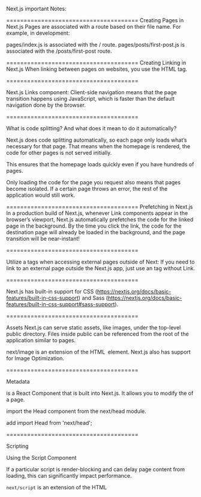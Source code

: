 Next.js important Notes:

======================================
Creating Pages in Next.js
Pages are associated with a route based on their file name. For example, in development:

pages/index.js is associated with the / route.
pages/posts/first-post.js is associated with the /posts/first-post route.

======================================
Creating Linking in Next.js
When linking between pages on websites, you use the <a> HTML tag.

======================================

Next.js Links component:
Client-side navigation means that the page transition happens using JavaScript, which is faster than the default navigation done by the browser.

======================================

What is code splitting? And what does it mean to do it automatically?

Next.js does code splitting automatically, so each page only loads what’s necessary for that page. That means when the homepage is rendered, the code for other pages is not served initially.

This ensures that the homepage loads quickly even if you have hundreds of pages.

Only loading the code for the page you request also means that pages become isolated. If a certain page throws an error, the rest of the application would still work.

======================================
Prefetching in Next.js
In a production build of Next.js, whenever Link components appear in the browser’s viewport, Next.js automatically prefetches the code for the linked page in the background. By the time you click the link, the code for the destination page will already be loaded in the background, and the page transition will be near-instant!

======================================

Utilize a tags when accessing external pages outside of Next:
If you need to link to an external page outside the Next.js app, just use an <a> tag without Link.

======================================

Next.js has built-in support for CSS (https://nextjs.org/docs/basic-features/built-in-css-support) and Sass (https://nextjs.org/docs/basic-features/built-in-css-support#sass-support).

======================================

Assets
Next.js can serve static assets, like images, under the top-level public directory. Files inside public can be referenced from the root of the application similar to pages.

next/image is an extension of the HTML <img> element. Next.js also has support for Image Optimization.

======================================

Metadata
<Head> is a React Component that is built into Next.js. It allows you to modify the <head> of a page.

import the Head component from the next/head module.

add
import Head from 'next/head';

======================================

Scripting

Using the Script Component

If a particular script is render-blocking and can delay page content from loading, this can significantly impact performance.

`next/script` is an extension of the HTML <script> element and optimizes when additional scripts are fetched and executed.

======================================

Layout Component

Adding CSS
Important: To use CSS Modules, the CSS file name must end with .module.css.

Automatically Generates Unique Class Names

CSS Modules automatically generates unique class names. As long as you use CSS Modules, you don’t have to worry about class name collisions.

======================================

Global Styles

Note: CSS Modules are useful for component-level styles.

Adding Global CSS
In Next.js, you can add global CSS files by importing them from pages/_app.js. You cannot import global CSS anywhere else.

======================================

Pre-rendering

By default, Next.js pre-renders every page. This means that Next.js generates HTML for each page in advance, instead of having it all done by client-side JavaScript. Pre-rendering can result in better performance and SEO.